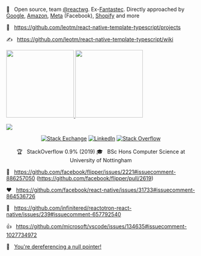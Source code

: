 💼 &nbsp; Open source, team [@reactwg](https://github.com/reactwg/react-native-new-architecture). Ex-[Fantastec](https://www.linkedin.com/company/fantastecsport). Directly approached by [Google](https://github.com/google), [Amazon](https://github.com/amzn), [Meta](https://github.com/facebook) (Facebook), [Shopify](https://github.com/Shopify) and more

🌱 &nbsp; https://github.com/leotm/react-native-template-typescript/projects

✍️ &nbsp; https://github.com/leotm/react-native-template-typescript/wiki

<a href="https://github.com/LeoTM">
  <img height="180em" src="https://github-readme-stats.vercel.app/api?username=LeoTM&theme=buefy&show_icons=true" />
  <img height="180em" src="https://github-readme-stats.vercel.app/api/top-langs/?username=LeoTM&theme=buefy&layout=compact" />
</a>

![](https://github-profile-trophy.vercel.app/?username=LeoTM)

<p align="center">
  <a href="https://stackexchange.com/users/1639128/leo"><img alt="Stack Exchange" src="https://img.shields.io/badge/StackExchange-%23ffffff.svg?style=for-the-badge&logo=StackExchange&logoColor=white"></a>
  <a href="https://www.linkedin.com/in/LeoTM/"><img alt="LinkedIn" src="https://img.shields.io/badge/LinkedIn-Leo%20T%20M-blue?style=flat-square&logo=linkedin"></a>
    <a href="https://stackoverflow.com/users/1998086/leo"><img alt="Stack Overflow" src="https://img.shields.io/badge/-Stackoverflow-FE7A16?style=for-the-badge&logo=stack-overflow&logoColor=white"></a>
  <br><br>
  🏆 &nbsp; StackOverflow 0.9% (2019)
  🎓 &nbsp; BSc Hons Computer Science at University of Nottingham
</p>

🎉 &nbsp; https://github.com/facebook/flipper/issues/2221#issuecomment-886257050 (https://github.com/facebook/flipper/pull/2619)

❤️ &nbsp; https://github.com/facebook/react-native/issues/31733#issuecomment-864536726

🚀 &nbsp; https://github.com/infinitered/reactotron-react-native/issues/239#issuecomment-657792540

👍 &nbsp; https://github.com/microsoft/vscode/issues/134635#issuecomment-1027734972

🚫 &nbsp; [You're dereferencing a null pointer!](https://youtu.be/bLHL75H_VEM)
